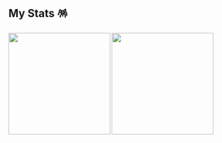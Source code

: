## My Stats 🪅

<a href="https://github.com/anuraghazra/github-readme-stats">
  <img height=200 align="left" src="https://github-readme-stats.vercel.app/api/top-langs/?username=preticure&theme=omni&layout=compact" />
</a>
<a href="https://github.com/anuraghazra/github-readme-stats">
  <img height=200 align="left" src="https://github-readme-stats.vercel.app/api?username=preticure&theme=omni&count_private=true&show_icons=true" />
</a>
